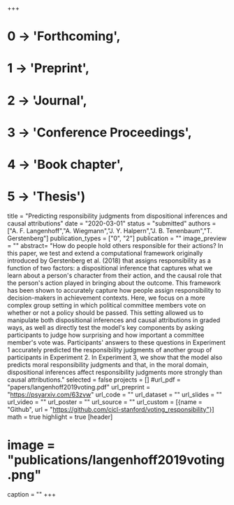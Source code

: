 +++
# 0 -> 'Forthcoming',
# 1 -> 'Preprint',
# 2 -> 'Journal',
# 3 -> 'Conference Proceedings',
# 4 -> 'Book chapter',
# 5 -> 'Thesis')

title = "Predicting responsibility judgments from dispositional inferences and causal attributions"
date = "2020-03-01"
status = "submitted"
authors = ["A. F. Langenhoff","A. Wiegmann","J. Y. Halpern","J. B. Tenenbaum","T. Gerstenberg"]
publication_types = ["0", "2"]
publication = ""
image_preview = ""
abstract= "How do people hold others responsible for their actions? In this paper, we test and extend a computational framework originally introduced by Gerstenberg et al. (2018) that assigns responsibility as a function of two factors: a dispositional inference that captures what we learn about a person's character from their action, and the causal role that the person's action played in bringing about the outcome. This framework has been shown to accurately capture how people assign responsibility to decision-makers in achievement contexts. Here, we focus on a more complex group setting in which political committee members vote on whether or not a policy should be passed. This setting allowed us to manipulate both dispositional inferences and causal attributions in graded ways, as well as directly test the model's key components by asking participants to judge how surprising and how important a committee member's vote was. Participants' answers to these questions in Experiment 1 accurately predicted the responsibility judgments of another group of participants in Experiment 2. In Experiment 3, we show that the model also predicts moral responsibility judgments and that, in the moral domain, dispositional inferences affect responsibility judgments more strongly than causal attributions."
selected = false
projects = []
#url_pdf = "papers/langenhoff2019voting.pdf"
url_preprint = "https://psyarxiv.com/63zvw"
url_code = ""
url_dataset = ""
url_slides = ""
url_video = ""
url_poster = ""
url_source = ""
url_custom = [{name = "Github", url = "https://github.com/cicl-stanford/voting_responsibility"}]
math = true
highlight = true
[header]
# image = "publications/langenhoff2019voting.png"
caption = ""
+++
